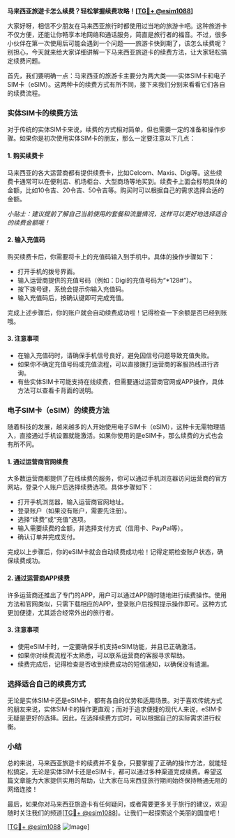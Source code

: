 **马来西亚旅遊卡怎么续费？轻松掌握续费攻略！[[TG💪+ @esim1088](https://t.me/s/esim1088)]**

大家好呀，相信不少朋友在马来西亚旅行时都使用过当地的旅游卡吧。这种旅游卡不仅方便，还能让你畅享本地网络和通话服务，简直是旅行者的福音。不过，很多小伙伴在第一次使用后可能会遇到一个问题——旅游卡快到期了，该怎么续费呢？别担心，今天就来给大家详细讲解一下马来西亚旅遊卡的续费方法，让大家轻松搞定续费问题。

首先，我们要明确一点：马来西亚的旅游卡主要分为两大类——实体SIM卡和电子SIM卡（eSIM）。这两种卡的续费方式有所不同，接下来我们分别来看看它们各自的续费流程。

### 实体SIM卡的续费方法

对于传统的实体SIM卡来说，续费的方式相对简单，但也需要一定的准备和操作步骤。如果你是初次使用实体SIM卡的朋友，那么一定要注意以下几点：

#### 1. **购买续费卡**
   马来西亚的各大运营商都有提供续费卡，比如Celcom、Maxis、Digi等。这些续费卡通常可以在便利店、机场柜台、大型商场等地买到。续费卡上面会标明具体的金额，比如10令吉、20令吉、50令吉等。购买时可以根据自己的需求选择合适的金额。

   *小贴士：建议提前了解自己当前使用的套餐和流量情况，这样可以更好地选择适合的续费金额哦！*

#### 2. **输入充值码**
   购买续费卡后，你需要将卡上的充值码输入到手机中。具体的操作步骤如下：
   - 打开手机的拨号界面。
   - 输入运营商提供的充值号码（例如：Digi的充值号码为“*128#”）。
   - 按下拨号键，系统会提示你输入充值码。
   - 输入充值码后，按确认键即可完成充值。

   完成上述步骤后，你的账户就会自动续费成功啦！记得检查一下余额是否已经到账哦。

#### 3. **注意事项**
   - 在输入充值码时，请确保手机信号良好，避免因信号问题导致充值失败。
   - 如果你不确定充值号码或充值流程，可以直接拨打运营商的客服热线进行咨询。
   - 有些实体SIM卡可能支持在线续费，但需要通过运营商官网或APP操作，具体方法可以查看卡背面的说明。

### 电子SIM卡（eSIM）的续费方法

随着科技的发展，越来越多的人开始使用电子SIM卡（eSIM），这种卡无需物理插入，直接通过手机设置就能激活。如果你使用的是eSIM卡，那么续费的方式也会有所不同。

#### 1. **通过运营商官网续费**
   大多数运营商都提供了在线续费的服务，你可以通过手机浏览器访问运营商的官方网站，登录个人账户后选择续费选项。具体步骤如下：
   - 打开手机浏览器，输入运营商官网地址。
   - 登录账户（如果没有账户，需要先注册）。
   - 选择“续费”或“充值”选项。
   - 输入需要续费的金额，并选择支付方式（信用卡、PayPal等）。
   - 确认订单并完成支付。

   完成以上步骤后，你的eSIM卡就会自动续费成功啦！记得定期检查账户状态，确保续费成功。

#### 2. **通过运营商APP续费**
   许多运营商还推出了专门的APP，用户可以通过APP随时随地进行续费操作。使用方法和官网类似，只需下载相应的APP，登录账户后按照提示操作即可。这种方式更加便捷，尤其适合经常外出的旅行者。

#### 3. **注意事项**
   - 使用eSIM卡时，一定要确保手机支持eSIM功能，并且已正确激活。
   - 如果你对续费流程不太熟悉，可以联系运营商的客服寻求帮助。
   - 续费完成后，记得检查是否收到续费成功的短信通知，以确保没有遗漏。

### 选择适合自己的续费方式

无论是实体SIM卡还是eSIM卡，都有各自的优势和适用场景。对于喜欢传统方式的朋友来说，实体SIM卡的操作更直观；而对于追求便捷的现代人来说，eSIM卡无疑是更好的选择。因此，在选择续费方式时，可以根据自己的实际需求进行权衡。

### 小结

总的来说，马来西亚旅遊卡的续费并不复杂，只要掌握了正确的操作方法，就能轻松搞定。无论是实体SIM卡还是eSIM卡，都可以通过多种渠道完成续费。希望这篇文章能为大家提供实用的帮助，让大家在马来西亚旅行期间始终保持畅通无阻的网络连接！

最后，如果你对马来西亚旅遊卡有任何疑问，或者需要更多关于旅行的建议，欢迎随时关注我们的频道[[TG💪+ @esim1088](https://t.me/s/esim1088)]。让我们一起探索这个美丽的国度吧！

[[TG💪+ @esim1088](https://t.me/s/esim1088) ![Image](https://i.postimg.cc/4NQfJmqS/Snipaste-2025-05-13-00-14-12.png)]